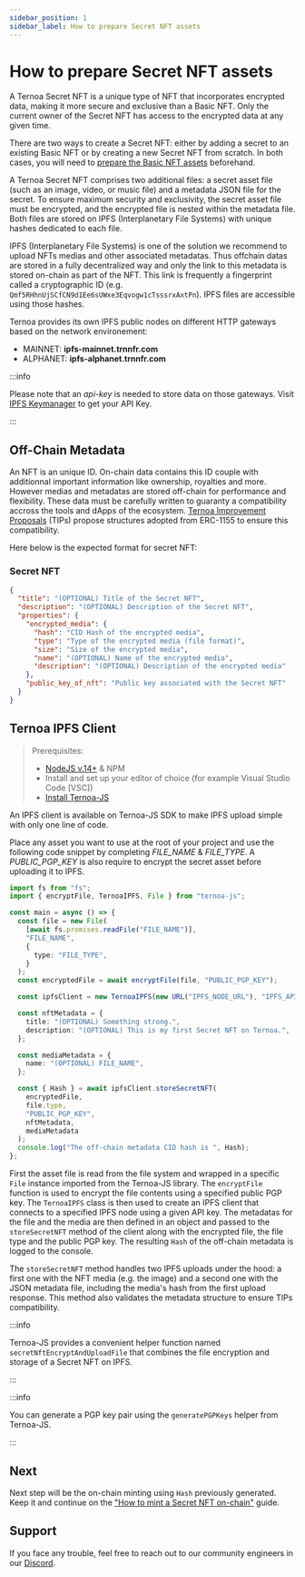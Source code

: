 ```yaml
---
sidebar_position: 1
sidebar_label: How to prepare Secret NFT assets
---
```


# How to prepare Secret NFT assets

A Ternoa Secret NFT is a unique type of NFT that incorporates encrypted data, making it more secure and exclusive than a Basic NFT. Only the current owner of the Secret NFT has access to the encrypted data at any given time.

There are two ways to create a Secret NFT: either by adding a secret to an existing Basic NFT or by creating a new Secret NFT from scratch. In both cases, you will need to [prepare the Basic NFT assets](/for-developers/guides/NFT/basic-NFT/prepare-assets) beforehand.

A Ternoa Secret NFT comprises two additional files: a secret asset file (such as an image, video, or music file) and a metadata JSON file for the secret. To ensure maximum security and exclusivity, the secret asset file must be encrypted, and the encrypted file is nested within the metadata file. Both files are stored on IPFS (Interplanetary File Systems) with unique hashes dedicated to each file.

IPFS (Interplanetary File Systems) is one of the solution we recommend to upload NFTs medias and other associated metadatas. Thus offchain datas are stored in a fully decentralized way and only the link to this metadata is stored on-chain as part of the NFT. This link is frequently a fingerprint called a cryptographic ID (e.g. `Qmf5RHhnUjSCfCN9d1Ee6sUWxe3Eqvogw1cTsssrxAxtPn`). IPFS files are accessible using those hashes.

Ternoa provides its own IPFS public nodes on different HTTP gateways based on the network environement:

- MAINNET: **ipfs-mainnet.trnnfr.com**
- ALPHANET: **ipfs-alphanet.trnnfr.com**

:::info

Please note that an _api-key_ is needed to store data on those gateways. Visit [IPFS Keymanager](https://ipfs-key-manager-git-dev-ternoa.vercel.app/) to get your API Key.

:::

## Off-Chain Metadata

An NFT is an unique ID. On-chain data contains this ID couple with additionnal important information like ownership, royalties and more. However medias and metadatas are stored off-chain for performance and flexibility. These data must be carefully written to guaranty a compatibility accross the tools and dApps of the ecosystem. [Ternoa Improvement Proposals](https://github.com/capsule-corp-ternoa/ternoa-proposals/tree/main/TIPs) (TIPs) propose structures adopted from ERC-1155 to ensure this compatibility.

Here below is the expected format for secret NFT:

### Secret NFT

```json
{
  "title": "(OPTIONAL) Title of the Secret NFT",
  "description": "(OPTIONAL) Description of the Secret NFT",
  "properties": {
    "encrypted_media": {
      "hash": "CID Hash of the encrypted media",
      "type": "Type of the encrypted media (file format)",
      "size": "Size of the encrypted media",
      "name": "(OPTIONAL) Name of the encrypted media",
      "description": "(OPTIONAL) Description of the encrypted media"
    },
    "public_key_of_nft": "Public key associated with the Secret NFT"
  }
}
```

## Ternoa IPFS Client

> Prerequisites:
>
> - [NodeJS v.14+](https://nodejs.org/en/download/) & NPM
> - Install and set up your editor of choice (for example Visual Studio Code [VSC])
> - [Install Ternoa-JS](/for-developers/get-started/install-ternoa-js#step-1-install-ternoa-js)

An IPFS client is available on Ternoa-JS SDK to make IPFS upload simple with only one line of code.

Place any asset you want to use at the root of your project and use the following code snippet by completing _FILE_NAME_ & _FILE_TYPE_. A _PUBLIC_PGP_KEY_ is also require to encrypt the secret asset before uploading it to IPFS.

```typescript showLineNumbers
import fs from "fs";
import { encryptFile, TernoaIPFS, File } from "ternoa-js";

const main = async () => {
  const file = new File(
    [await fs.promises.readFile("FILE_NAME")],
    "FILE_NAME",
    {
      type: "FILE_TYPE",
    }
  );
  const encryptedFile = await encryptFile(file, "PUBLIC_PGP_KEY");

  const ipfsClient = new TernoaIPFS(new URL("IPFS_NODE_URL"), "IPFS_API_KEY");

  const nftMetadata = {
    title: "(OPTIONAL) Something strong.",
    description: "(OPTIONAL) This is my first Secret NFT on Ternoa.",
  };

  const mediaMetadata = {
    name: "(OPTIONAL) FILE_NAME",
  };

  const { Hash } = await ipfsClient.storeSecretNFT(
    encryptedFile,
    file.type,
    "PUBLIC_PGP_KEY",
    nftMetadata,
    mediaMetadata
  );
  console.log("The off-chain metadata CID hash is ", Hash);
};
```

First the asset file is read from the file system and wrapped in a specific `File` instance imported from the Ternoa-JS library. The `encryptFile` function is used to encrypt the file contents using a specified public PGP key. The `TernoaIPFS` class is then used to create an IPFS client that connects to a specified IPFS node using a given API key. The metadatas for the file and the media are then defined in an object and passed to the `storeSecretNFT` method of the client along with the encrypted file, the file type and the public PGP key. The resulting `Hash` of the off-chain metadata is logged to the console.

The `storeSecretNFT` method handles two IPFS uploads under the hood: a first one with the NFT media (e.g. the image) and a second one with the JSON metadata file, including the media's hash from the first upload response. This method also validates the metadata structure to ensure TIPs compatibility.

:::info

Ternoa-JS provides a convenient helper function named `secretNftEncryptAndUploadFile` that combines the file encryption and storage of a Secret NFT on IPFS.

:::

:::info

You can generate a PGP key pair using the `generatePGPKeys` helper from Ternoa-JS.

:::

## Next

Next step will be the on-chain minting using `Hash` previously generated. Keep it and continue on the ["How to mint a Secret NFT on-chain"](/for-developers/guides/NFT/secret-NFT/mint-NFT) guide.

## Support

If you face any trouble, feel free to reach out to our community engineers in our [Discord](https://discord.gg/fUmBkPpnRu).
